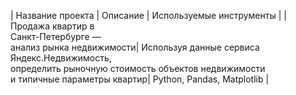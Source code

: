 | Название проекта | Описание | Используемые инструменты |
|Продажа квартир в<br> Санкт-Петербурге — <br>анализ рынка недвижимости| Используя данные сервиса Яндекс.Недвижимость,<br> определить рыночную стоимость объектов недвижимости <br>и типичные параметры квартир| Python, Pandas, Matplotlib |
